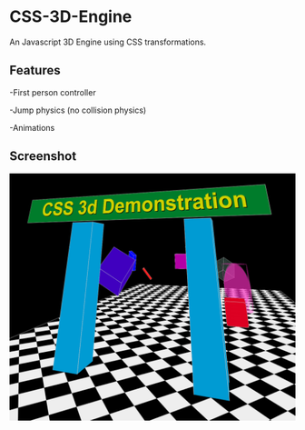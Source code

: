 # CSS-3D-Engine

An Javascript 3D Engine using CSS transformations.

## Features
-First person controller

-Jump physics (no collision physics)

-Animations

## Screenshot

![Screenshot1](screenshot.png)
